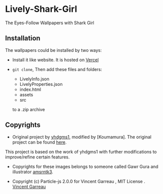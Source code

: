 # Lively-Shark-Girl

The Eyes-Follow Wallpapers with Shark Girl

## Installation

The wallpapers could be installed by two ways:

- Install it like website. It is hosted  on [Vercel](https://lively-shark-girl.vercel.app/)
- `git clone`, Then add these files and folders:

  - LivelyInfo.json
  - LivelyProperties.json
  - index.html
  - assets
  - src

  to a .zip archive

## Copyrights

- Original project by [yhdgms1](https://github.com/yhdgms1), modified by [Koumamura]. The original project can be found [here](https://github.com/yhdgms1/lively-shark-girl).

This project is based on the work of yhdgms1 with further modifications to improve/refine certain features.

- Copyrights for these images belongs to someone called Gawr Gura and illustrator [amsrntk3](https://twitter.com/amsrntk3).

- Copyright (c) Particle-js  2.0.0  for Vincent Garreau , MIT License . [Vincent Garreau](https://github.com/VincentGarreau/particles.js?tab=MIT-1-ov-file)